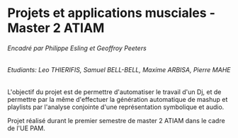 # Projets et applications musciales - Master 2 ATIAM
###### Encadré par Philippe Esling et Geoffroy Peeters
###### Etudiants: Leo THIERIFIS, Samuel BELL-BELL, Maxime ARBISA, Pierre MAHE

L'objectif du projet est de permettre d'automatiser le travail d'un Dj, et de permettre par la même d'effectuer la génération automatique de mashup et playlists par l'analyse conjointe d'une  représentation symbolique et audio.

Projet réalisé durant le premier semestre de master 2 ATIAM dans le cadre de l'UE PAM.

